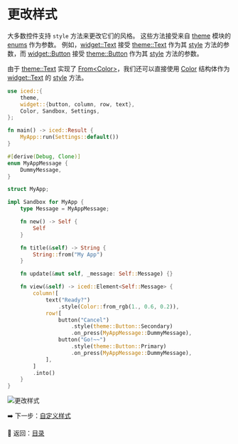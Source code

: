 
# 更改样式

大多数控件支持 `style` 方法来更改它们的风格。
这些方法接受来自 [theme](https://docs.rs/iced/0.12.1/iced/theme/index.html) 模块的 [enums](https://doc.rust-lang.org/std/keyword.enum.html) 作为参数。
例如，[widget::Text](https://docs.rs/iced/0.12.1/iced/widget/type.Text.html) 接受 [theme::Text](https://docs.rs/iced/0.12.1/iced/theme/enum.Text.html) 作为其 [style](https://docs.rs/iced/0.12.1/iced/advanced/widget/struct.Text.html#method.style) 方法的参数，而 [widget::Button](https://docs.rs/iced/0.12.1/iced/widget/struct.Button.html) 接受 [theme::Button](https://docs.rs/iced/0.12.1/iced/theme/enum.Button.html) 作为其 [style](https://docs.rs/iced/0.12.1/iced/widget/struct.Button.html#method.style) 方法的参数。

由于 [theme::Text](https://docs.rs/iced/0.12.1/iced/theme/enum.Text.html) 实现了 [From\<Color>](https://docs.rs/iced/0.12.1/iced/theme/enum.Text.html#impl-From%3CColor%3E-for-Text)，我们还可以直接使用 [Color](https://docs.rs/iced/0.12.1/iced/struct.Color.html) 结构体作为 [widget::Text](https://docs.rs/iced/0.12.1/iced/widget/type.Text.html) 的 [style](https://docs.rs/iced/0.12.1/iced/advanced/widget/struct.Text.html#method.style) 方法。

```rust
use iced::{
    theme,
    widget::{button, column, row, text},
    Color, Sandbox, Settings,
};

fn main() -> iced::Result {
    MyApp::run(Settings::default())
}

#[derive(Debug, Clone)]
enum MyAppMessage {
    DummyMessage,
}

struct MyApp;

impl Sandbox for MyApp {
    type Message = MyAppMessage;

    fn new() -> Self {
        Self
    }

    fn title(&self) -> String {
        String::from("My App")
    }

    fn update(&mut self, _message: Self::Message) {}

    fn view(&self) -> iced::Element<Self::Message> {
        column![
            text("Ready?")
                .style(Color::from_rgb(1., 0.6, 0.2)),
            row![
                button("Cancel")
                    .style(theme::Button::Secondary)
                    .on_press(MyAppMessage::DummyMessage),
                button("Go!~~")
                    .style(theme::Button::Primary)
                    .on_press(MyAppMessage::DummyMessage),
            ],
        ]
        .into()
    }
}
```

![更改样式](./pic/changing_styles.png)

:arrow_right: 下一步：[自定义样式](./custom_styles.md)

:blue_book: 返回：[目录](./../README.md)
